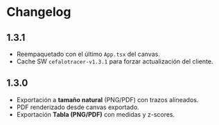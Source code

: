 # Changelog

## 1.3.1
- Reempaquetado con el último `App.tsx` del canvas.
- Cache SW `cefalotracer-v1.3.1` para forzar actualización del cliente.

## 1.3.0
- Exportación a **tamaño natural** (PNG/PDF) con trazos alineados.
- PDF renderizado desde canvas exportado.
- Exportación **Tabla (PNG/PDF)** con medidas y z-scores.
